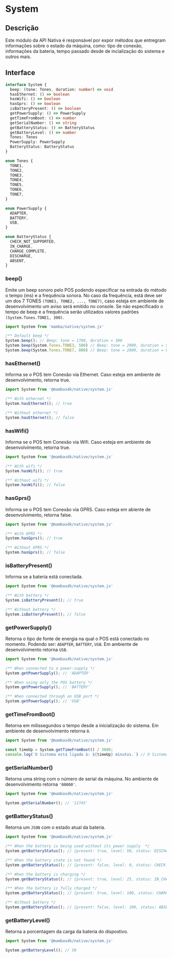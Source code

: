 # System

## Descrição

Este módulo da API Nativa é responsável por expor métodos que entregram informações sobre o estado da máquina, como: tipo de conexão, informações da bateria, tempo passado desde de incialização do sistema e outros mais.

## Interface

```ts
interface System {
  beep: (tone: Tones, duration: number) => void
  hasEthernet: () => boolean
  hasWifi: () => boolean
  hasGprs: () => boolean
  isBatteryPresent: () => boolean
  getPowerSupply: () => PowerSupply
  getTimeFromBoot: () => number
  getSerialNumber: () => string
  getBatteryStatus: () => BatteryStatus
  getBatteryLevel: () => number
  Tones: Tones
  PowerSupply: PowerSupply
  BatteryStatus: BatteryStatus
}

enum Tones {
  TONE1,
  TONE2,
  TONE3,
  TONE4,
  TONE5,
  TONE6,
  TONE7,
}

enum PowerSupply {
  ADAPTER,
  BATTERY,
  USB,
}

enum BatteryStatus {
  CHECK_NOT_SUPPORTED,
  IN_CHARGE,
  CHARGE_COMPLETE,
  DISCHARGE,
  ABSENT,
}
```

### beep()

Emite um beep sonoro pelo POS podendo especificar na entrada do método o tempo (ms) e a frequência sonora. No caso da frequência, está deve ser um dos 7 TONES `(TONE1, TONE2, ..., TONE7)`, caso esteja em ambiente de desenvolvimento um aviso será emitido no console. Se não específicado o tempo de beep e a frequência serão utilizados valores padrões `(System.Tones.TONE1, 300)`.

```js
import System from 'mamba/native/system.js'

/** Default beep */
System.beep(); // Beep: tone = 1700, duration = 300
System.beep(System.Tones.TONE3, 500) // Beep: tone = 2000, duration = 500
System.beep(System.Tones.TONE7, 800) // Beep: tone = 2800, duration = 800
```

### hasEthernet()

Informa se o POS tem Conexão via Ethernet. Caso esteja em ambiente de desenvolvimento, retorna true.

```js
import System from '@mambasdk/native/system.js'

/** With ethernet */
System.hasEthernet(); // true

/** Without ethernet */
System.hasEthernet(); // false
```

### hasWifi()

Informa se o POS tem Conexão via Wifi. Caso esteja em ambiente de desenvolvimento, retorna true.

```js
import System from '@mambasdk/native/system.js'

/** With wifi */
System.hasWifi(); // true

/** Without wifi */
System.hasWifi(); // false
```

### hasGprs()

Informa se o POS tem Conexão via GPRS. Caso esteja em abiente de desenvolvimento, retorna false.

```js
import System from '@mambasdk/native/system.js'

/** With GPRS */
System.hasGprs(); // true

/** Without GPRS */
System.hasGprs(); // false
```

### isBatteryPresent()

Informa se a bateria está conectada.

```js
import System from '@mambasdk/native/system.js'

/** With battery */
System.isBatteryPresent(); // true

/** Without battery */
System.isBatteryPresent(); // false
```

### getPowerSupply()

Retorna o tipo de fonte de energia na qual o POS está conectado no momento. Podendo ser:
`ADAPTER`, `BATTERY`, `USB`. Em ambiente de desenvolvimento retorna `USB`.

```js
import System from '@mambasdk/native/system.js'

/** When connected to a power-supply */
System.getPowerSupply(); // 'ADAPTER'

/** When using only the POS battery */
System.getPowerSupply(); // 'BATTERY'

/** When connected through an USB port */
System.getPowerSupply(); // 'USB'
```

### getTimeFromBoot()

Retorna em milissegundos o tempo desde a inicialização do sistema. Em ambiente de desenvolvimento retorna `0`.

```js
import System from '@mambasdk/native/system.js'

const timeUp = System.getTimeFromBoot() / 3600;
console.log(`O Sistema está ligado à: ${timeUp} minutos.`) // O Sistema está ligado à $timeUp minutos
```

### getSerialNumber()

Retorna uma string com o número de serial da máquina. No ambiente de desenvolvimento retorna `'00000'`.

```js
import System from '@mambasdk/native/system.js'

System.getSerialNumber(); // '12745'
```

### getBatteryStatus()

Retorna um `JSON` com o estado atual da bateria.

```js
import System from '@mambasdk/native/system.js'

/** When the battery is being used without its power supply  */
System.getBatteryStatus(); // {present: true, level: 50, status: DISCHARGE} -- padrão retornado em ambiente de desenvolvimento

/** When the battery state is not found */
System.getBatteryStatus(); // {present: false, level: 0, status: CHECK_NOT_SUPPORTED}

/** When the battery is charging */
System.getBatteryStatus(); // {present: true, level: 25, status: IN_CHARGE}

/** When the battery is fully charged */
System.getBatteryStatus(); // {present: true, level: 100, status: CHARGE_COMPLETE}

/** Without battery */
System.getBatteryStatus(); // {present: false, level: 100, status: ABSENT}
```

### getBatteryLevel()

Retorna a porcentagem da carga da bateria do dispostivo.

```js
import System from '@mambasdk/native/system.js'

System.getBatteryLevel(); // 50
```
